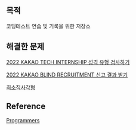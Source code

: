 ## 목적
코딩테스트 연습 및 기록을 위한 저장소

## 해결한 문제

[2022 KAKAO TECH INTERNSHIP 성격 유형 검사하기](https://github.com/harryjeonn/coding-test/blob/main/PersonalityTest.playground/Contents.swift)

[2022 KAKAO BLIND RECRUITMENT 신고 결과 받기](https://github.com/harryjeonn/coding-test/blob/main/ReportResult.playground/Contents.swift)

[최소직사각형](https://github.com/harryjeonn/coding-test/blob/main/MinimalRectangle.playground/Contents.swift)

## Reference

[Programmers](https://programmers.co.kr/)
